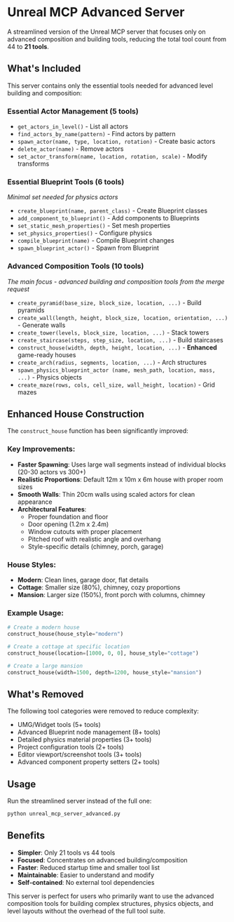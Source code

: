 # Unreal MCP Advanced Server

A streamlined version of the Unreal MCP server that focuses only on advanced composition and building tools, reducing the total tool count from 44 to **21 tools**.

## What's Included

This server contains only the essential tools needed for advanced level building and composition:

### Essential Actor Management (5 tools)
- `get_actors_in_level()` - List all actors
- `find_actors_by_name(pattern)` - Find actors by pattern
- `spawn_actor(name, type, location, rotation)` - Create basic actors
- `delete_actor(name)` - Remove actors
- `set_actor_transform(name, location, rotation, scale)` - Modify transforms

### Essential Blueprint Tools (6 tools)
*Minimal set needed for physics actors*
- `create_blueprint(name, parent_class)` - Create Blueprint classes
- `add_component_to_blueprint()` - Add components to Blueprints
- `set_static_mesh_properties()` - Set mesh properties
- `set_physics_properties()` - Configure physics
- `compile_blueprint(name)` - Compile Blueprint changes
- `spawn_blueprint_actor()` - Spawn from Blueprint

### Advanced Composition Tools (10 tools)
*The main focus - advanced building and composition tools from the merge request*
- `create_pyramid(base_size, block_size, location, ...)` - Build pyramids
- `create_wall(length, height, block_size, location, orientation, ...)` - Generate walls
- `create_tower(levels, block_size, location, ...)` - Stack towers
- `create_staircase(steps, step_size, location, ...)` - Build staircases
- `construct_house(width, depth, height, location, ...)` - **Enhanced** game-ready houses
- `create_arch(radius, segments, location, ...)` - Arch structures
- `spawn_physics_blueprint_actor (name, mesh_path, location, mass, ...)` - Physics objects
- `create_maze(rows, cols, cell_size, wall_height, location)` - Grid mazes

## Enhanced House Construction

The `construct_house` function has been significantly improved:

### Key Improvements:
- **Faster Spawning**: Uses large wall segments instead of individual blocks (20-30 actors vs 300+)
- **Realistic Proportions**: Default 12m x 10m x 6m house with proper room sizes
- **Smooth Walls**: Thin 20cm walls using scaled actors for clean appearance
- **Architectural Features**: 
  - Proper foundation and floor
  - Door opening (1.2m x 2.4m)
  - Window cutouts with proper placement
  - Pitched roof with realistic angle and overhang
  - Style-specific details (chimney, porch, garage)

### House Styles:
- **Modern**: Clean lines, garage door, flat details
- **Cottage**: Smaller size (80%), chimney, cozy proportions  
- **Mansion**: Larger size (150%), front porch with columns, chimney

### Example Usage:
```python
# Create a modern house
construct_house(house_style="modern")

# Create a cottage at specific location
construct_house(location=[1000, 0, 0], house_style="cottage")

# Create a large mansion
construct_house(width=1500, depth=1200, house_style="mansion")
```

## What's Removed

The following tool categories were removed to reduce complexity:
- UMG/Widget tools (5+ tools)
- Advanced Blueprint node management (8+ tools)
- Detailed physics material properties (3+ tools)
- Project configuration tools (2+ tools)
- Editor viewport/screenshot tools (3+ tools)
- Advanced component property setters (2+ tools)

## Usage

Run the streamlined server instead of the full one:

```bash
python unreal_mcp_server_advanced.py
```

## Benefits

- **Simpler**: Only 21 tools vs 44 tools
- **Focused**: Concentrates on advanced building/composition
- **Faster**: Reduced startup time and smaller tool list
- **Maintainable**: Easier to understand and modify
- **Self-contained**: No external tool dependencies

This server is perfect for users who primarily want to use the advanced composition tools for building complex structures, physics objects, and level layouts without the overhead of the full tool suite. 